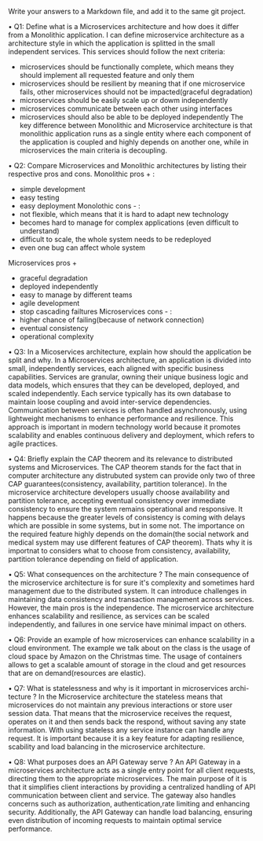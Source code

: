 Write your answers to a Markdown file, and add it to the same git project.

• Q1: Define what is a Microservices architecture and how does it differ from a Monolithic application.
I can define microservice architecture as a architecture style in which the application is splitted in the small independent services. This services should follow the next criteria: 
- microservices should be functionally complete, which means they should implement all requested feature and only them
- microservices should be resilient by meaning that if one microservice fails, other microservices should not be impacted(graceful degradation)
- microservices should be easily scale up or dowm independently
- microservices communicate between each other using interfaces 
- microservices should also be able to be deployed independently
The key difference between Monolithic and Microservice architecture is that monolithic application runs as a single entity where each component of the application is coupled and highly depends on another one, while in microservices the main criteria is decoupling. 

• Q2: Compare Microservices and Monolithic architectures by listing their respective pros and cons.
Monolithic pros + : 
- simple development 
- easy testing 
- easy deployment 
Monolothic cons - :
- not flexible, which means that it is hard to adapt new technology
- becomes hard to manage for complex applications (even difficult to understand)
- difficult to scale, the whole system needs to be redeployed
- even one bug can affect whole system

Microservices pros +
- graceful degradation 
- deployed independently 
- easy to manage by different teams
- agile development
- stop cascading failtures
Microservices cons - : 
- higher chance of failing(because of network connection)
- eventual consistency 
- operational complexity


• Q3: In a Micoservices architecture, explain how should the application be split and why.
In a Microservices architecture, an application is divided into small, independently services, each aligned with specific business capabilities.
Services are granular, owning their unique business logic and data models, which ensures that they can be developed, deployed, and scaled independently. Each service typically has its own database to maintain loose coupling and avoid inter-service dependencies. Communication between services is often handled asynchronously, using lightweight mechanisms to enhance performance and resilience. This approach is important in modern technology world because it promotes scalability and enables continuous delivery and deployment, which refers to agile practices.


• Q4: Briefly explain the CAP theorem and its relevance to distributed systems and Microservices.
The CAP theorem stands for the fact that in computer architecture any distrubuted system can provide only two of three CAP guarantees(consistency, availability, partition tolerance). 
In the microservice architecture developers usually choose availability and partition tolerance, accepting eventual consistency over immediate consistency to ensure the system remains operational and responsive. It happens because the greater levels of consistency is coming with delays which are possible in some systems, but in some not. The importance on the required feature highly depends on the domain(the social network and medical system may use different features of CAP theorem). Thats why it is importnat to considers what to choose from consistency, availability, partition tolerance depending on field of application.


• Q5: What consequences on the architecture ?
The main consequence of the microservice architecture is for sure it's complexity and sometimes hard management due to the distributed system. It can introduce challenges in maintaining data consistency and transaction management across services. However, the main pros is the independence. The microservice architecture enhances scalability and resilience, as services can be scaled independently, and failures in one service have minimal impact on others. 


• Q6: Provide an example of how microservices can enhance scalability in
a cloud environment.
The example we talk about on the class is the usage of cloud space by Amazon on the Christmas time. The usage of containers allows to get a scalable amount of storage in the cloud and get resources that are on demand(resources are elastic).

• Q7: What is statelessness and why is it important in microservices archi-
tecture ?
In the Microservice architecture the stateless means that microservices do not maintain any previous interactions or store user session data. That means that the microservice receives the request, operates on it and then sends back the respond, without saving any state information. With using stateless any service instance can handle any request. It is important because it is a key feature for adapting resilience, scability and load balancing in the microservice architecture.

• Q8: What purposes does an API Gateway serve ?
An API Gateway in a microservices architecture acts as a single entry point for all client requests, directing them to the appropriate microservices. The main purpose of it is that it simplifies client interactions by providing a centralized handling of API communication between client and service. The gateway also handles concerns such as authorization, authentication,rate limiting and enhancing security. Additionally, the API Gateway can handle load balancing, ensuring even distribution of incoming requests to maintain optimal service performance.
